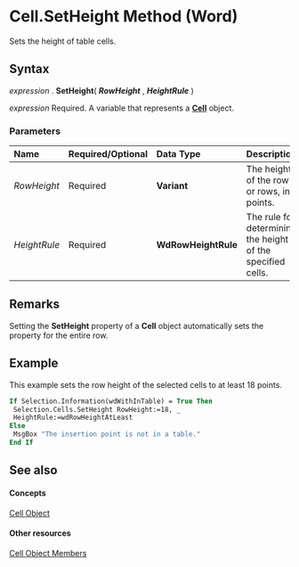 
# Cell.SetHeight Method (Word)

Sets the height of table cells.


## Syntax

 _expression_ . **SetHeight**( **_RowHeight_** , **_HeightRule_** )

 _expression_ Required. A variable that represents a **[Cell](cbe6ae71-b2da-63a9-1446-0a2f81ab8b14.md)** object.


### Parameters



|**Name**|**Required/Optional**|**Data Type**|**Description**|
|:-----|:-----|:-----|:-----|
| _RowHeight_|Required| **Variant**|The height of the row or rows, in points.|
| _HeightRule_|Required| **WdRowHeightRule**|The rule for determining the height of the specified cells.|

## Remarks

Setting the  **SetHeight** property of a **Cell** object automatically sets the property for the entire row.


## Example

This example sets the row height of the selected cells to at least 18 points.


```vb
If Selection.Information(wdWithInTable) = True Then 
 Selection.Cells.SetHeight RowHeight:=18, _ 
 HeightRule:=wdRowHeightAtLeast 
Else 
 MsgBox "The insertion point is not in a table." 
End If
```


## See also


#### Concepts


[Cell Object](cbe6ae71-b2da-63a9-1446-0a2f81ab8b14.md)
#### Other resources


[Cell Object Members](f718bcaa-af8a-682b-f403-6db1aeb9bb73.md)
